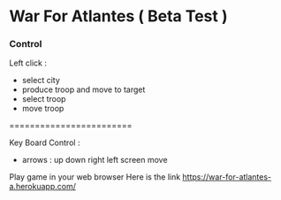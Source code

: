 # War For Atlantes ( Beta Test )

### Control
Left click :
  * select city
  * produce troop and move to target
  * select troop
  * move troop

========================

Key Board Control :
  * arrows : up down right left screen move

Play game in your web browser
Here is the link
https://war-for-atlantes-a.herokuapp.com/
